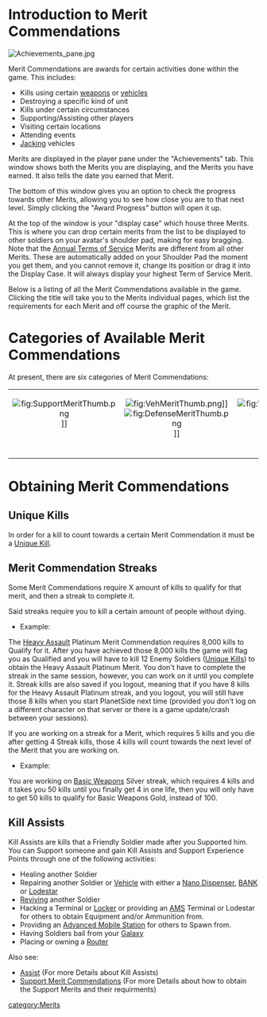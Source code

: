 # Introduction to Merit Commendations

![](Achievements_pane.jpg "Achievements_pane.jpg")

Merit Commendations are awards for certain activities done within the
game. This includes:

-   Kills using certain [weapons](weapon "wikilink") or
    [vehicles](vehicle "wikilink")
-   Destroying a specific kind of unit
-   Kills under certain circumstances
-   Supporting/Assisting other players
-   Visiting certain locations
-   Attending events
-   [Jacking](Jack "wikilink") vehicles

Merits are displayed in the player pane under the "Achievements" tab.
This window shows both the Merits you are displaying, and the Merits you
have earned. It also tells the date you earned that Merit.

The bottom of this window gives you an option to check the progress
towards other Merits, allowing you to see how close you are to that next
level. Simply clicking the "Award Progress" button will open it up.

At the top of the window is your "display case" which house three
Merits. This is where you can drop certain merits from the list to be
displayed to other soldiers on your avatar's shoulder pad, making for
easy bragging. Note that the [Annual Terms of
Service](Term_of_Service "wikilink") Merits are different from all other
Merits. These are automatically added on your Shoulder Pad the moment
you get them, and you cannot remove it, change its position or drag it
into the Display Case. It will always display your highest Term of
Service Merit.

Below is a listing of all the Merit Commendations available in the game.
Clicking the title will take you to the Merits individual pages, which
list the requirements for each Merit and off course the graphic of the
Merit.

# Categories of Available Merit Commendations

At present, there are six categories of Merit Commendations:

<table border="0">
<tr>
<td width="190" align="center" valign="top">

<b></b>
![](SupportMeritThumb.png "fig:SupportMeritThumb.png")\]\]

</td>
<td width="170" align="center" valign="top">

<b></b>
![](VehMeritThumb.png "fig:VehMeritThumb.png")\]\] <b></b>
![](DefenseMeritThumb.png "fig:DefenseMeritThumb.png")\]\]

</td>
<td width="190" align="center" valign="top">

<b></b>
![](WeaponryMeritThumb2.png "fig:WeaponryMeritThumb2.png")\]\]

</td>
<td width="190" align="center" valign="top">

<b></b>
![](ActivityMeritThumbnail_copy.png "fig:ActivityMeritThumbnail_copy.png")\]\]
<b></b>
![](Exclusive_Merit_Commendation.png "fig:Exclusive_Merit_Commendation.png")\]\]

</td>
</tr>
</table>

# Obtaining Merit Commendations

## Unique Kills

In order for a kill to count towards a certain Merit Commendation it
must be a [Unique Kill](Unique_Kill "wikilink").

## Merit Commendation Streaks

Some Merit Commendations require X amount of kills to qualify for that
merit, and then a streak to complete it.

Said streaks require you to kill a certain amount of people without
dying.

-   Example:

The [Heavy Assault](Heavy_Assault_(Merit) "wikilink") Platinum Merit
Commendation requires 8,000 kills to Qualify for it. After you have
achieved those 8,000 kills the game will flag you as Qualified and you
will have to kill 12 Enemy Soldiers ([Unique
Kills](Unique_Kill "wikilink")) to obtain the Heavy Assault Platinum
Merit. You don't have to complete the streak in the same session,
however, you can work on it until you complete it. Streak kills are also
saved if you logout, meaning that if you have 8 kills for the Heavy
Assault Platinum streak, and you logout, you will still have those 8
kills when you start PlanetSide next time (provided you don't log on a
different character on that server or there is a game update/crash
between your sessions).

If you are working on a streak for a Merit, which requires 5 kills and
you die after getting 4 Streak kills, those 4 kills will count towards
the next level of the Merit that you are working on.

-   Example:

You are working on [Basic Weapons](Basic_Weapons_(Merit) "wikilink")
Silver streak, which requires 4 kills and it takes you 50 kills until
you finally get 4 in one life, then you will only have to get 50 kills
to qualify for Basic Weapons Gold, instead of 100.

## Kill Assists

Kill Assists are kills that a Friendly Soldier made after you Supported
him. You can Support someone and gain Kill Assists and Support
Experience Points through one of the following activities:

-   Healing another Soldier
-   Repairing another Soldier or [Vehicle](Vehicle "wikilink") with
    either a [Nano Dispenser](Nano_Dispenser "wikilink"),
    [BANK](BANK "wikilink") or [Lodestar](Lodestar "wikilink")
-   [Reviving](revive "wikilink") another Soldier
-   Hacking a Terminal or [Locker](Locker "wikilink") or providing an
    [AMS](AMS "wikilink") Terminal or Lodestar for others to obtain
    Equipment and/or Ammunition from.
-   Providing an [Advanced Mobile
    Station](Advanced_Mobile_Station "wikilink") for others to Spawn
    from.
-   Having Soldiers bail from your [Galaxy](Galaxy "wikilink")
-   Placing or owning a [Router](Router "wikilink")

Also see:

-   [Assist](Assist "wikilink") (For more Details about Kill Assists)
-   [Support Merit
    Commendations](Support_Merit_Commendations "wikilink") (For more
    Details about how to obtain the Support Merits and their
    requirments)

[category:Merits](category:Merits "wikilink")